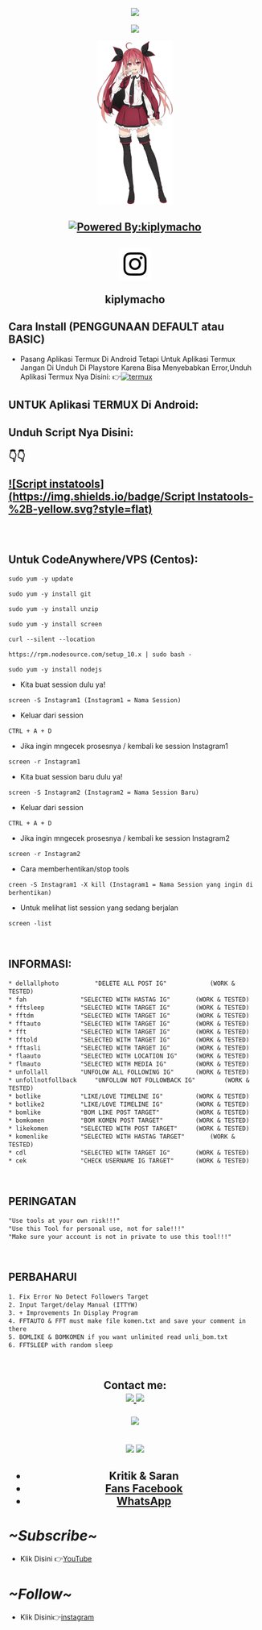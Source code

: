 <p align="center">
<img src="https://readme-typing-svg.herokuapp.com?color=%2336BCF7&center=true&vCenter=true&lines=Channel+YouTube+@km7ujuh" />
</p>

<p align="center">
<img src="https://readme-typing-svg.herokuapp.com?color=%2336BCF7&center=true&vCenter=true&lines=K+I+P+L+Y+M+A+C+H+O" />
</p>

<p align='center'><a href="https://api.daily.dev/get?r=fisabiliyusri"><img src="https://raw.githubusercontent.com/fisabiliyusri/.github/main/kotori2.png?r=82s" width="150" alt="Hayuk"/></a></p>

<h2 align="center">

[![Powered By:kiplymacho](https://img.shields.io/badge/PoweredBy:kiplymacho-7%2B-blue.svg?style=flat)](http://linktr.ee/kiplymacho)

<h2 align="center">

![Image](Instagram2016_white-(64px).png)

kiplymacho 

## Cara Install (PENGGUNAAN DEFAULT atau BASIC)

- Pasang Aplikasi Termux Di Android Tetapi Untuk Aplikasi Termux Jangan Di Unduh Di Playstore Karena Bisa Menyebabkan Error,Unduh Aplikasi Termux Nya Disini:
👉[![termux](https://img.shields.io/badge/termux-71-yellow.svg?style=flat)](https://sfile.mobi/1Pk3b69xugs7)

## UNTUK Aplikasi TERMUX Di Android:

<h2 align=<"center">

Unduh Script Nya Disini:

👇👇

[![Script instatools](https://img.shields.io/badge/Script Instatools-%2B-yellow.svg?style=flat)](https://sfile.mobi/58T2x7a3qUy)
	
<br/>

## Untuk CodeAnywhere/VPS (Centos):
```
sudo yum -y update
```
```
sudo yum -y install git
```
```
sudo yum -y install unzip
```
```
sudo yum -y install screen
```
```
curl --silent --location
```
```
https://rpm.nodesource.com/setup_10.x | sudo bash -
```
```
sudo yum -y install nodejs
```

- Kita buat session dulu ya!
  
```
screen -S Instagram1 (Instagram1 = Nama Session)
```
	
- Keluar dari session
  
```
CTRL + A + D
```

- Jika ingin mngecek prosesnya / kembali ke session Instagram1
 
```
screen -r Instagram1
```

- Kita buat session baru dulu ya!
 
```
screen -S Instagram2 (Instagram2 = Nama Session Baru)
```
	
- Keluar dari session

```
CTRL + A + D
```
	
- Jika ingin mngecek prosesnya / kembali ke session Instagram2
 
```
screen -r Instagram2
```
	
- Cara memberhentikan/stop tools
	
```
creen -S Instagram1 -X kill (Instagram1 = Nama Session yang ingin di berhentikan)
```
	
- Untuk melihat list session yang sedang berjalan
 
```
screen -list
```

<br/>

## INFORMASI:
	* dellallphoto			"DELETE ALL POST IG"			(WORK & TESTED)
	* fah				"SELECTED WITH HASTAG IG"		(WORK & TESTED)
	* fftsleep			"SELECTED WITH TARGET IG"		(WORK & TESTED)
	* fftdm				"SELECTED WITH TARGET IG"		(WORK & TESTED)
	* fftauto			"SELECTED WITH TARGET IG"		(WORK & TESTED)
	* fft				"SELECTED WITH TARGET IG"		(WORK & TESTED)
	* fftold			"SELECTED WITH TARGET IG"		(WORK & TESTED)
	* fftasli			"SELECTED WITH TARGET IG"		(WORK & TESTED)
	* flaauto			"SELECTED WITH LOCATION IG"		(WORK & TESTED)
	* flmauto			"SELECTED WITH MEDIA IG"		(WORK & TESTED)
	* unfollall			"UNFOLOW ALL FOLLOWING IG"		(WORK & TESTED)
	* unfollnotfollback		"UNFOLLOW NOT FOLLOWBACK IG"	 	(WORK & TESTED)
	* botlike			"LIKE/LOVE TIMELINE IG"			(WORK & TESTED)
	* botlike2			"LIKE/LOVE TIMELINE IG"			(WORK & TESTED)
	* bomlike			"BOM LIKE POST TARGET"			(WORK & TESTED)
	* bomkomen			"BOM KOMEN POST TARGET"			(WORK & TESTED)
	* likekomen			"SELECTED WITH POST TARGET"		(WORK & TESTED)
	* komenlike			"SELECTED WITH HASTAG TARGET"		(WORK & TESTED)
	* cdl				"SELECTED WITH TARGET IG"		(WORK & TESTED)
	* cek				"CHECK USERNAME IG TARGET"		(WORK & TESTED)


<br/>

## PERINGATAN 
	"Use tools at your own risk!!!"
	"Use this Tool for personal use, not for sale!!!"
	"Make sure your account is not in private to use this tool!!!"
<br/>

## PERBAHARUI
    1. Fix Error No Detect Followers Target
    2. Input Target/delay Manual (ITTYW)
    3. + Improvements In Display Program
    4. FFTAUTO & FFT must make file komen.txt and save your comment in there
    5. BOMLIKE & BOMKOMEN if you want unlimited read unli_bom.txt
    6. FFTSLEEP with random sleep 
<br/>

</p>
<div height='45' align="center">
<h2>Contact me: <br>
<a href="https://github.com/kiplymacho"> <img src="https://cdn.jsdelivr.net/npm/simple-icons@3.0.1/icons/github.svg" height='50'> </a>
<a href="https://facebook.com/kiplymachobanjar"> <img src="https://cdn.jsdelivr.net/npm/simple-icons@3.0.1/icons/facebook.svg" height='50'> </a>

<a href="https://paypal.me/kiplymacho"> <img src="https://cdn.trakteer.id/images/embed/trbtn-red-6.png" height='50'> </a>
</h2>
</div>
<h2 align="center">
<img height=150 src="https://github-readme-stats.vercel.app/api/top-langs/?username=kiplymacho&layout=compact&theme=dark">
<img height=150 src="https://github-readme-stats.vercel.app/api?username=kiplymacho&count_private=true&show_icons=true&theme=dark">
<h2 align="center">

- Kritik & Saran 
- [Fans Facebook](https://www.facebook.com/httpcustomkiplymacho/)
- [WhatsApp](https://wa.me/6285751032225)

#  *_~Subscribe~_*
- Klik Disini 👉[YouTube](https://www.youtube.com/@km7ujuh)

#  *_~Follow~_*
- Klik Disini👉[instagram](https://instagram.com/kiplymacho)
